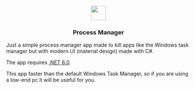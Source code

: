 <p align="center"><img src="icon.ico" height="40" alt=""></p>
<h3 align="center">Process Manager</h3>

Just a simple process manager app made to kill apps like the Windows task manager but with modern UI (material design) made with C#.

The app requires <a href="https://dotnet.microsoft.com/en-us/download/dotnet/6.0">.NET 6.0</a>.

This app faster than the default Windows Task Manager, so if you are using a low-end pc it will be useful for you.
